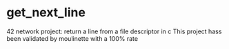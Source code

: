 # get_next_line
42 network project: return a line from a file descriptor in c
This project hass been validated by moulinette with a 100% rate
